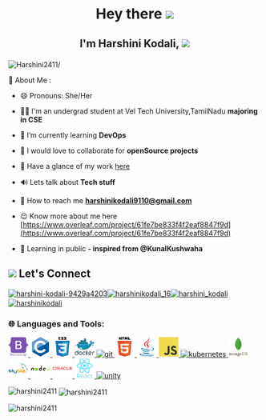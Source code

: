 # <p align="center" > Hey there <img src="https://media.giphy.com/media/hvRJCLFzcasrR4ia7z/giphy.gif" width="25"> </p>

## <p align="center"> I'm Harshini Kodali, <img src="https://readme-typing-svg.herokuapp.com?font=Script&width=200&vCenter=true&height=18&color=green&lines=a+Passionate+Coder;a+Front-end+Developer;a+Quick+Learner;a+Multitasker"></p>

<p align="left"> <img src=https://komarev.com/ghpvc/?username=Harshini2411 alt=Harshini2411/></p>

💫 About Me :

- 😄 Pronouns: She/Her

- 👩‍🎓 I'm an undergrad student at Vel Tech University,TamilNadu **majoring in CSE**

- 🌱 I’m currently learning **DevOps**

- 👩 I would love to collaborate for **openSource projects**

- 🧐 Have a glance of my work [here](https://github.com/Harshini2411?tab=repositories)

- 🔊 Lets talk about **Tech stuff**

- 📧 How to reach me **harshinikodali9110@gmail.com**

- 😉 Know more about me here [https://www.overleaf.com/project/61fe7be833f4f2eaf8847f9d](https://www.overleaf.com/project/61fe7be833f4f2eaf8847f9d)

- 🙂 Learning in public **- inspired from @KunalKushwaha**

## <img src='https://i.pinimg.com/originals/22/f4/2c/22f42c11b612b041b4038573dca18a2d.gif' width="80"> Let's Connect

<p align="left">

<a href="https://linkedin.com/in/harshini-kodali-9429a4203" target="blank"><img align="center" src="https://raw.githubusercontent.com/rahuldkjain/github-profile-readme-generator/master/src/images/icons/Social/linked-in-alt.svg" alt="harshini-kodali-9429a4203" height="30" width="40" /></a><a href="https://instagram.com/harshinikodali_16" target="blank"><img align="center" src="https://raw.githubusercontent.com/rahuldkjain/github-profile-readme-generator/master/src/images/icons/Social/instagram.svg" alt="harshinikodali_16" height="30" width="40" /></a><a href="https://www.leetcode.com/harshini_kodali" target="blank"><img align="center" src="https://raw.githubusercontent.com/rahuldkjain/github-profile-readme-generator/master/src/images/icons/Social/leet-code.svg" alt="harshini_kodali" height="30" width="40" /></a><a href="https://whatsapp.com/+919110520430" target="blank"><img align="center" src="https://raw.githubusercontent.com/rahuldkjain/github-profile-readme-generator/master/src/images/icons/Social/whatsapp.svg" alt="harshinikodali" height="30" width="40" /></a>

</p>

<h3 align="left">🌐 Languages and Tools:</h3>

<p align="left"> <a href="https://getbootstrap.com" target="_blank" rel="noreferrer"> <img src="https://raw.githubusercontent.com/devicons/devicon/master/icons/bootstrap/bootstrap-plain-wordmark.svg" alt="bootstrap" width="40" height="40"/> </a> 
<a href="https://www.cprogramming.com/" target="_blank" rel="noreferrer"> <img src="https://raw.githubusercontent.com/devicons/devicon/master/icons/c/c-original.svg" alt="c" width="40" height="40"/> </a> <a href="https://www.w3schools.com/css/" target="_blank" rel="noreferrer"> <img src="https://raw.githubusercontent.com/devicons/devicon/master/icons/css3/css3-original-wordmark.svg" alt="css3" width="40" height="40"/> </a>
 <a href="https://www.docker.com/" target="_blank" rel="noreferrer"> <img src="https://raw.githubusercontent.com/devicons/devicon/master/icons/docker/docker-original-wordmark.svg" alt="docker" width="40" height="40"/> </a> 
 <a href="https://git-scm.com/" target="_blank" rel="noreferrer"> <img src="https://www.vectorlogo.zone/logos/git-scm/git-scm-icon.svg" alt="git" width="40" height="40"/> </a> 
 <a href="https://www.w3.org/html/" target="_blank" rel="noreferrer"> <img src="https://raw.githubusercontent.com/devicons/devicon/master/icons/html5/html5-original-wordmark.svg" alt="html5" width="40" height="40"/> </a>
 <a href="https://www.java.com" target="_blank" rel="noreferrer"> <img src="https://raw.githubusercontent.com/devicons/devicon/master/icons/java/java-original.svg" alt="java" width="40" height="40"/> </a> 
<a href="https://developer.mozilla.org/en-US/docs/Web/JavaScript" target="_blank" rel="noreferrer"> <img src="https://raw.githubusercontent.com/devicons/devicon/master/icons/javascript/javascript-original.svg" alt="javascript" width="40" height="40"/> </a>
<a href="https://kubernetes.io" target="_blank" rel="noreferrer"> <img src="https://www.vectorlogo.zone/logos/kubernetes/kubernetes-icon.svg" alt="kubernetes" width="40" height="40"/> </a> 
<a href="https://www.mongodb.com/" target="_blank" rel="noreferrer"> <img src="https://raw.githubusercontent.com/devicons/devicon/master/icons/mongodb/mongodb-original-wordmark.svg" alt="mongodb" width="40" height="40"/> </a>
<a href="https://www.mysql.com/" target="_blank" rel="noreferrer"> <img src="https://raw.githubusercontent.com/devicons/devicon/master/icons/mysql/mysql-original-wordmark.svg" alt="mysql" width="40" height="40"/> </a> 
<a href="https://nodejs.org" target="_blank" rel="noreferrer"> <img src="https://raw.githubusercontent.com/devicons/devicon/master/icons/nodejs/nodejs-original-wordmark.svg" alt="nodejs" width="40" height="40"/> </a>
<a href="https://www.oracle.com/" target="_blank" rel="noreferrer"> <img src="https://raw.githubusercontent.com/devicons/devicon/master/icons/oracle/oracle-original.svg" alt="oracle" width="40" height="40"/> </a> 
<a href="https://reactjs.org/" target="_blank" rel="noreferrer"> <img src="https://raw.githubusercontent.com/devicons/devicon/master/icons/react/react-original-wordmark.svg" alt="react" width="40" height="40"/> </a> 
<a href="https://unity.com/" target="_blank" rel="noreferrer"> <img src="https://www.vectorlogo.zone/logos/unity3d/unity3d-icon.svg" alt="unity" width="40" height="40"/> </a> </p>
<p><img align="left" src="https://github-readme-stats.vercel.app/api/top-langs?username=harshini2411&show_icons=true&locale=en&layout=compact" alt="harshini2411" /></p>
<p>&nbsp;<img align="center" src="https://github-readme-stats.vercel.app/api?username=harshini2411&show_icons=true&locale=en" alt="harshini2411" /></p>
<p><img align="center" src="https://github-readme-streak-stats.herokuapp.com/?user=harshini2411&" alt="harshini2411" /></p>
